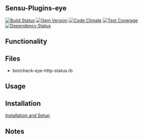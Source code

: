 ## Sensu-Plugins-eye

[![Build Status](https://travis-ci.org/sensu-plugins/sensu-plugins-eye.svg?branch=master)](https://travis-ci.org/sensu-plugins/sensu-plugins-eye)
[![Gem Version](https://badge.fury.io/rb/sensu-plugins-eye.svg)](http://badge.fury.io/rb/sensu-plugins-eye)
[![Code Climate](https://codeclimate.com/github/sensu-plugins/sensu-plugins-eye/badges/gpa.svg)](https://codeclimate.com/github/sensu-plugins/sensu-plugins-eye)
[![Test Coverage](https://codeclimate.com/github/sensu-plugins/sensu-plugins-eye/badges/coverage.svg)](https://codeclimate.com/github/sensu-plugins/sensu-plugins-eye)
[![Dependency Status](https://gemnasium.com/sensu-plugins/sensu-plugins-eye.svg)](https://gemnasium.com/sensu-plugins/sensu-plugins-eye)

## Functionality

## Files
 * bin/check-eye-http-status.rb

## Usage

## Installation

[Installation and Setup](http://sensu-plugins.io/docs/installation_instructions.html)

## Notes
